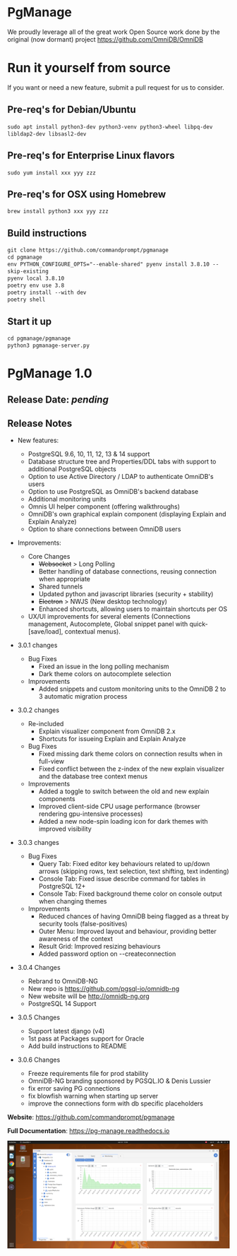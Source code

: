 # PgManage
We proudly leverage all of the great work Open Source work done by the original
(now dormant) project https://github.com/OmniDB/OmniDB 

# Run it yourself from source
If you want or need a new feature, submit a pull request for us to consider.

## Pre-req's for Debian/Ubuntu
```
sudo apt install python3-dev python3-venv python3-wheel libpq-dev libldap2-dev libsasl2-dev
```

## Pre-req's for Enterprise Linux flavors
```
sudo yum install xxx yyy zzz
```

## Pre-req's for OSX using Homebrew
```
brew install python3 xxx yyy zzz
```

## Build instructions
```
git clone https://github.com/commandprompt/pgmanage
cd pgmanage
env PYTHON_CONFIGURE_OPTS="--enable-shared" pyenv install 3.8.10 --skip-existing
pyenv local 3.8.10
poetry env use 3.8
poetry install --with dev
poetry shell
```

## Start it up
```
cd pgmanage/pgmanage
python3 pgmanage-server.py
```

# PgManage 1.0

## Release Date: *pending*

## Release Notes

- New features:
  - PostgreSQL 9.6, 10, 11, 12, 13 & 14 support
  - Database structure tree and Properties/DDL tabs with support to additional PostgreSQL objects
  - Option to use Active Directory / LDAP to authenticate OmniDB's users
  - Option to use PostgreSQL as OmniDB's backend database
  - Additional monitoring units
  - Omnis UI helper component (offering walkthroughs)
  - OmniDB's own graphical explain component (displaying Explain and Explain Analyze)
  - Option to share connections between OmniDB users


- Improvements:
  - Core Changes
    - ~~Websocket~~ > Long Polling
    - Better handling of database connections, reusing connection when appropriate
    - Shared tunnels
    - Updated python and javascript libraries (security + stability)
    - ~~Electron~~ > NWJS (New desktop technology)
    - Enhanced shortcuts, allowing users to maintain shortcuts per OS
  - UX/UI improvements for several elements (Connections management, Autocomplete, Global snippet panel with quick-[save/load], contextual menus).

- 3.0.1 changes
  - Bug Fixes
    - Fixed an issue in the long polling mechanism
    - Dark theme colors on autocomplete selection
  - Improvements
    - Added snippets and custom monitoring units to the OmniDB 2 to 3 automatic migration process

- 3.0.2 changes
  - Re-included
    - Explain visualizer component from OmniDB 2.x
    - Shortcuts for issueing Explain and Explain Analyze
  - Bug Fixes
    - Fixed missing dark theme colors on connection results when in full-view
    - Fixed conflict between the z-index of the new explain visualizer and the database tree context menus
  - Improvements
    - Added a toggle to switch between the old and new explain components
    - Improved client-side CPU usage performance (browser rendering gpu-intensive processes)
    - Added a new node-spin loading icon for dark themes with improved visibility

- 3.0.3 changes
  - Bug Fixes
    - Query Tab: Fixed editor key behaviours related to up/down arrows (skipping rows, text selection, text shifting, text indenting)
    - Console Tab: Fixed issue describe command for tables in PostgreSQL 12+
    - Console Tab: Fixed background theme color on console output when changing themes
  - Improvements
    - Reduced chances of having OmniDB being flagged as a threat by security tools (false-positives)
    - Outer Menu: Improved layout and behaviour, providing better awareness of the context
    - Result Grid: Improved resizing behaviours
    - Added password option on --createconnection

- 3.0.4 Changes
  - Rebrand to OmniDB-NG
  - New repo is https://github.com/pgsql-io/omnidb-ng
  - New website will be http://omnidb-ng.org
  - PostgreSQL 14 Support

- 3.0.5 Changes
  - Support latest django (v4)
  - 1st pass at Packages support for Oracle
  - Add build instructions to README

- 3.0.6 Changes
  - Freeze requirements file for prod stability
  - OmniDB-NG branding sponsored by PGSQL.IO & Denis Lussier
  - fix error saving PG connections
  - fix blowfish warning when starting up server
  - improve the connections form with db specific placeholders




**Website**: https://github.com/commandprompt/pgmanage 

**Full Documentation**: https://pg-manage.readthedocs.io

![](https://raw.githubusercontent.com/OmniDB/doc/master/img/omnidb_3/dashboard.png)
